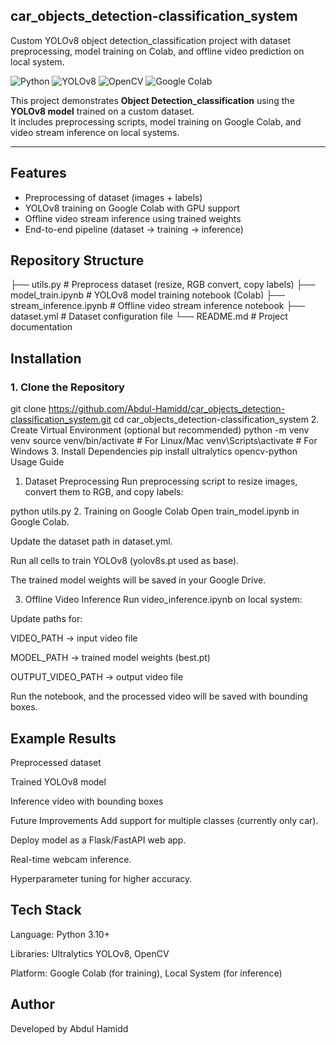 ## car_objects_detection-classification_system 
Custom YOLOv8 object detection_classification project with dataset preprocessing, model training on Colab, and offline video prediction on local system.

![Python](https://img.shields.io/badge/Python-3.11-blue.svg)
![YOLOv8](https://img.shields.io/badge/YOLOv8-Ultralytics-green.svg)
![OpenCV](https://img.shields.io/badge/OpenCV-4.x-red.svg)
![Google Colab](https://img.shields.io/badge/Google%20Colab-Ready-orange.svg)

This project demonstrates **Object Detection_classification** using the **YOLOv8 model** trained on a custom dataset.  
It includes preprocessing scripts, model training on Google Colab, and video stream inference on local systems.

---

##  Features
-  Preprocessing of dataset (images + labels)  
-  YOLOv8 training on Google Colab with GPU support  
-  Offline video stream inference using trained weights  
-  End-to-end pipeline (dataset → training → inference)


##  Repository Structure
├── utils.py # Preprocess dataset (resize, RGB convert, copy labels)
├── model_train.ipynb # YOLOv8 model training notebook (Colab)
├── stream_inference.ipynb # Offline video stream inference notebook
├── dataset.yml # Dataset configuration file
└── README.md # Project documentation


##  Installation

### 1. Clone the Repository
git clone https://github.com/Abdul-Hamidd/car_objects_detection-classification_system.git
cd car_objects_detection-classification_system
2. Create Virtual Environment (optional but recommended)
python -m venv venv
source venv/bin/activate   # For Linux/Mac
venv\Scripts\activate      # For Windows
3. Install Dependencies
pip install ultralytics opencv-python
 Usage Guide
1. Dataset Preprocessing
Run preprocessing script to resize images, convert them to RGB, and copy labels:

python utils.py
2. Training on Google Colab
Open train_model.ipynb in Google Colab.

Update the dataset path in dataset.yml.

Run all cells to train YOLOv8 (yolov8s.pt used as base).

The trained model weights will be saved in your Google Drive.

3. Offline Video Inference
Run video_inference.ipynb on local system:

Update paths for:

VIDEO_PATH → input video file

MODEL_PATH → trained model weights (best.pt)

OUTPUT_VIDEO_PATH → output video file

Run the notebook, and the processed video will be saved with bounding boxes.

## Example Results
Preprocessed dataset 

Trained YOLOv8 model 

Inference video with bounding boxes 

 Future Improvements
 Add support for multiple classes (currently only car).

 Deploy model as a Flask/FastAPI web app.

 Real-time webcam inference.

 Hyperparameter tuning for higher accuracy.

## Tech Stack
Language: Python 3.10+

Libraries: Ultralytics YOLOv8, OpenCV

Platform: Google Colab (for training), Local System (for inference)

## Author
Developed by Abdul Hamidd 


